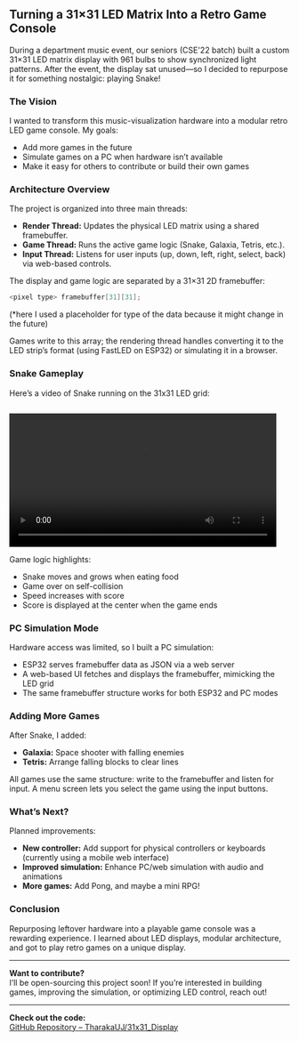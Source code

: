 ## Turning a 31×31 LED Matrix Into a Retro Game Console

During a department music event, our seniors (CSE'22 batch) built a custom 31×31 LED matrix display with 961 bulbs to show synchronized light patterns. After the event, the display sat unused—so I decided to repurpose it for something nostalgic: playing Snake!

### The Vision

I wanted to transform this music-visualization hardware into a modular retro LED game console. My goals:

- Add more games in the future
- Simulate games on a PC when hardware isn’t available
- Make it easy for others to contribute or build their own games

### Architecture Overview

The project is organized into three main threads:

- **Render Thread:** Updates the physical LED matrix using a shared framebuffer.
- **Game Thread:** Runs the active game logic (Snake, Galaxia, Tetris, etc.).
- **Input Thread:** Listens for user inputs (up, down, left, right, select, back) via web-based controls.

The display and game logic are separated by a 31×31 2D framebuffer:

```cpp
<pixel type> framebuffer[31][31];
```
(*here I used a placeholder for type of the data because it might change in the future)

Games write to this array; the rendering thread handles converting it to the LED strip’s format (using FastLED on ESP32) or simulating it in a browser.

### Snake Gameplay

Here’s a video of Snake running on the 31x31 LED grid:

<video src="https://tharakauj.github.io/static-files/posts/31x31_display/snake.mp4" controls width="480" style="margin-top: 1em;">
    Your browser does not support the video tag.
</video>

Game logic highlights:

- Snake moves and grows when eating food
- Game over on self-collision
- Speed increases with score
- Score is displayed at the center when the game ends

### PC Simulation Mode

Hardware access was limited, so I built a PC simulation:

- ESP32 serves framebuffer data as JSON via a web server
- A web-based UI fetches and displays the framebuffer, mimicking the LED grid
- The same framebuffer structure works for both ESP32 and PC modes

### Adding More Games

After Snake, I added:

- **Galaxia:** Space shooter with falling enemies
- **Tetris:** Arrange falling blocks to clear lines

All games use the same structure: write to the framebuffer and listen for input. A menu screen lets you select the game using the input buttons.

### What’s Next?

Planned improvements:

- **New controller:** Add support for physical controllers or keyboards (currently using a mobile web interface)
- **Improved simulation:** Enhance PC/web simulation with audio and animations
- **More games:** Add Pong, and maybe a mini RPG!

### Conclusion

Repurposing leftover hardware into a playable game console was a rewarding experience. I learned about LED displays, modular architecture, and got to play retro games on a unique display.

---

**Want to contribute?**  
I’ll be open-sourcing this project soon! If you’re interested in building games, improving the simulation, or optimizing LED control, reach out!

---

**Check out the code:**  
[GitHub Repository – TharakaUJ/31x31_Display](https://github.com/TharakaUJ/31x31_Display)
